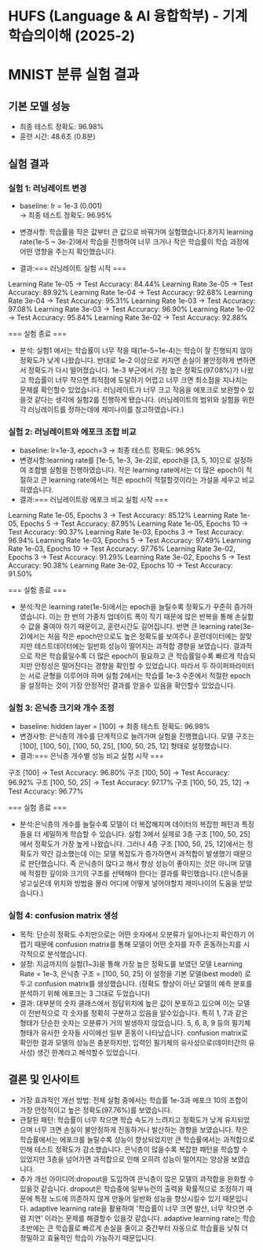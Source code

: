 # HUFS (Language & AI 융합학부) - 기계학습의이해 (2025-2)

# MNIST 분류 실험 결과

## 기본 모델 성능
- 최종 테스트 정확도: 96.98%
- 훈련 시간: 48.6초 (0.8분)

## 실험 결과
### 실험 1: 러닝레이트 변경
- baseline: lr = 1e-3 (0.001)  
  -> 최종 테스트 정확도: 96.95% 
- 변경사항: 학습률을 작은 값부터 큰 값으로 바꿔가며 실험했습니다.8가지 learning rate(1e-5 ~ 3e-2)에서 학습을 진행하여 너무 크거나 작은 학습률이 학습 과정에 어떤 영향을 주는지 확인했습니다.

- 결과:=== 러닝레이트 실험 시작 ===

Learning Rate 1e-05 -> Test Accuracy: 84.44%
Learning Rate 3e-05 -> Test Accuracy: 89.92%
Learning Rate 1e-04 -> Test Accuracy: 92.68%
Learning Rate 3e-04 -> Test Accuracy: 95.31%
Learning Rate 1e-03 -> Test Accuracy: 97.08%
Learning Rate 3e-03 -> Test Accuracy: 96.90%
Learning Rate 1e-02 -> Test Accuracy: 95.84%
Learning Rate 3e-02 -> Test Accuracy: 92.88%

=== 실험 종료 ===
- 분석: 실험1 에서는 학습률이 너무 작을 때(1e-5~1e-4)는 학습이 잘 진행되지 않아 정확도가 낮게 나왔습니다. 반대로 1e-2 이상으로 커지면 손실이 불안정하게 변하면서 정확도가 다시 떨어졌습니다.
 1e-3 부근에서 가장 높은 정확도(97.08%)가 나왔고 학습률이 너무 작으면 최적점에 도달하기 어렵고 너무 크면 최소점을 지나치는 문제를 확인할수 있었습니다. 
 러닝레이트가 너무 크고 작음을 에포크로 보완할수 있을것 같다는 생각에 실험2를 진행하게 됐습니다.  (러닝레이트의 범위와 실험을 위한 각 러닝레이트를 정하는데에 제미나이를 참고하였습니다.)

### 실험 2:  러닝레이트와 에포크 조합 비교
- baseline: lr=1e-3, epoch=3
 -> 최종 테스트 정확도: 96.95% 
- 변경사항:learning rate를 [1e-5, 1e-3, 3e-2]로, epoch을 [3, 5, 10]으로 설정하여 조합별 실험을 진행하였습니다.
 작은 learning rate에서는 더 많은 epoch이 적절하고 큰 learning rate에서는 적은 epoch이 적절할것이라는 가설을 세우고 비교하였습니다.
- 결과:=== 러닝레이트랑 에포크 비교 실험 시작 ===

Learning Rate 1e-05, Epochs 3 -> Test Accuracy: 85.12%
Learning Rate 1e-05, Epochs 5 -> Test Accuracy: 87.95%
Learning Rate 1e-05, Epochs 10 -> Test Accuracy: 90.37%
Learning Rate 1e-03, Epochs 3 -> Test Accuracy: 96.94%
Learning Rate 1e-03, Epochs 5 -> Test Accuracy: 97.49%
Learning Rate 1e-03, Epochs 10 -> Test Accuracy: 97.76%
Learning Rate 3e-02, Epochs 3 -> Test Accuracy: 91.29%
Learning Rate 3e-02, Epochs 5 -> Test Accuracy: 90.38%
Learning Rate 3e-02, Epochs 10 -> Test Accuracy: 91.50%

=== 실험 종료 ===

- 분석:작은 learning rate(1e-5)에서는 epoch을 늘릴수록 정확도가 꾸준히 증가하였습니다. 이는 한 번의 가중치 업데이트 폭이 작기 때문에 많은 반복을 통해 손실함수 값을 줄여야 하기 때문이고, 훈련시간도 길어집니다.
반면 큰 learning rate(3e-2)에서는 처음 작은 epoch만으로도 높은 정확도를 보여주나 훈련데이터에는 잘맞지만 테스트데이터에는 일반화 성능이 떨어지는 과적합 경향을 보였습니다.
결과적으로 작은 학습률일수록 더 많은 epoch이 필요하고 큰 학습률일수록 빠르게 학습되지만 안정성은 떨어진다는 경향을 확인할 수 있었습니다.
따라서 두 하이퍼파라미터는 서로 균형을 이루어야 하며 실험 2에서는 학습률 1e-3 수준에서 적절한 epoch을 설정하는 것이 가장 안정적인 결과를 얻을수 있음을 확인할수 있었습니다.




### 실험 3: 은닉층 크기와 개수 조정
- baseline: hidden layer = [100]
 -> 최종 테스트 정확도: 96.98%
- 변경사항: 은닉층의 개수를 단계적으로 늘려가며 실험을 진행했습니다. 모델 구조는 [100], [100, 50], [100, 50, 25], [100, 50, 25, 12] 형태로 설정했습니다.
- 결과:=== 은닉층 개수별 성능 비교 실험 시작 ===

구조 [100] → Test Accuracy: 96.80%
구조 [100, 50] → Test Accuracy: 96.92%
구조 [100, 50, 25] → Test Accuracy: 97.17%
구조 [100, 50, 25, 12] → Test Accuracy: 96.77%

=== 실험 종료 ===
- 분석:은닉층의 개수를 늘릴수록 모델이 더 복잡해지며 데이터의 복잡한 패턴과 특징들을 더 세밀하게 학습할 수 있습니다. 실험 3에서 실제로 3층 구조 [100, 50, 25]에서 정확도가 가장 높게 나왔습니다.
그러나 4층 구조 [100, 50, 25, 12]에서는 정확도가 약간 감소했는데 이는 모델 복잡도가 증가하면서 과적합이 발생했기 때문으로 판단했습니다. 
즉 은닉층이 많다고 해서 항상 성능이 좋아지는 것은 아니며 모델에 적절한 깊이와 크기의 구조를 선택해야 한다는 결과를 확인했습니다.(은닉층을 넣고싶은데 위치와 방법을 몰라 어디에 어떻게 넣어야할지 제미나이의 도움을 받았습니다.)




### 실험 4: confusion matrix 생성
- 목적: 단순히 정확도 수치만으로는 어떤 숫자에서 오분류가 일어나는지 확인하기 어렵기 때문에 confusion matrix를 통해 모델이 어떤 숫자를 자주 혼동하는지를 시각적으로 분석했습니다.
- 설정: 지금까지의 실험(1~3)을 통해 가장 높은 정확도를 보였던 모델 Learning Rate = 1e-3, 은닉층 구조 = [100, 50, 25] 이 설정을 기본 모델(best model) 로 두고 confusion matrix를 생성했습니다.
(정확도 향상이 아닌 모델의 예측 분포를 분석하기 위해 에포크는 3 그대로 두었습니다)
- 결과: 대부분의 숫자 클래스에서 정답위치에 높은 값이 분포하고 있으며 이는 모델이 전반적으로 각 숫자를 정확히 구분하고 있음을 알수있습니다.
특히 1, 7과 같은 형태가 단순한 숫자는 오분류가 거의 발생하지 않았습니다. 5, 6, 8, 9 등의 필기체 형태가 유사한 숫자들 사이에선 일부 혼동이 나타났습니다. 
confusion matrix로 확인한 결과 모델의 성능은 충분하지만, 입력인 필기체의 유사성으로(데이터간의 유사성) 생긴 한계라고 해석할수 있었습니다.

## 결론 및 인사이트
- 가장 효과적인 개선 방법: 전체 실험 중에서는 학습률 1e-3과 에포크 10의 조합이 가장 안정적이고 높은 정확도(97.76%)를 보였습니다.
- 관찰된 패턴: 학습률이 너무 작으면 학습 속도가 느려지고 정확도가 낮게 유지되었으며 너무 크면 손실이 불안정하게 진동하거나 발산하는 경향을 보였습니다.
작은 학습률에서는 에포크를 늘릴수록 성능이 향상되었지만 큰 학습률에서는 과적합으로 인해 테스트 정확도가 감소했습니다.
은닉층이 많을수록 복잡한 패턴을 학습할 수 있었지만 3층을 넘어가면 과적합으로 인해 오히려 성능이 떨어지는 양상을 보였습니다.
- 추가 개선 아이디어:dropout을 도입하여 은닉층이 많은 모델의 과적합을 완화할 수 있을것 같습니다. dropout은 학습중에 일부뉴런의 출력을 확률적으로 조정하기 때문에 특정 노드에 의존하지 않게 만들어 일반화 성능을 향상시킬수 있기 때문입니다.
adaptive learning rate을 활용하여 '학습률이 너무 크면 발산, 너무 작으면 수렴 지연' 이라는 문제를 해결할수 있을것 같습니다. adaptive learning rate는 학습 초반에는 큰 학습률로 빠르게 손실을 줄이고 중간부터 자동으로 학습률을 낮춰 더 정밀하고 효율적인 학습이 가능하기 때문입니다.